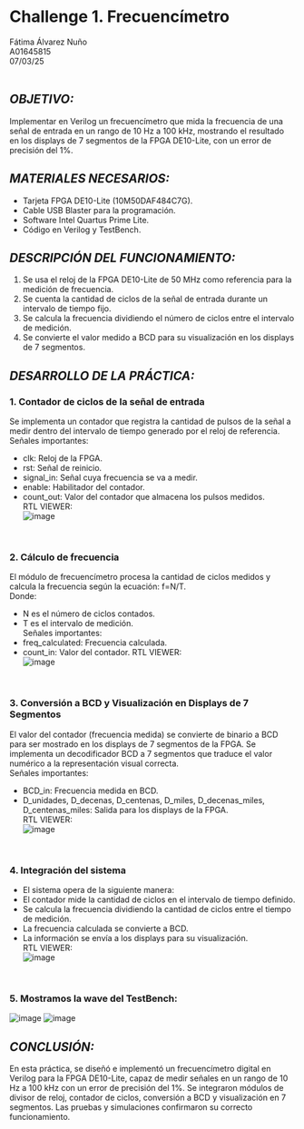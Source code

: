 # Challenge 1. Frecuencímetro
Fátima Álvarez Nuño <br/>
A01645815 <br/>
07/03/25 <br/>
<br/>

## *OBJETIVO:* <br/>
Implementar en Verilog un frecuencímetro que mida la frecuencia de una señal de entrada en un rango de 10 Hz a 100 kHz, mostrando el resultado en los displays de 7 segmentos de la FPGA DE10-Lite, con un error de precisión del 1%. <br/>

## *MATERIALES NECESARIOS:* <br/>
* Tarjeta FPGA DE10-Lite (10M50DAF484C7G). <br/>
* Cable USB Blaster para la programación. <br/>
* Software Intel Quartus Prime Lite. <br/>
* Código en Verilog y TestBench. <br/>

## *DESCRIPCIÓN DEL FUNCIONAMIENTO:* <br/>
1. Se usa el reloj de la FPGA DE10-Lite de 50 MHz como referencia para la medición de frecuencia. <br/>
2. Se cuenta la cantidad de ciclos de la señal de entrada durante un intervalo de tiempo fijo. <br/>
3. Se calcula la frecuencia dividiendo el número de ciclos entre el intervalo de medición. <br/>
4. Se convierte el valor medido a BCD para su visualización en los displays de 7 segmentos. <br/>

## *DESARROLLO DE LA PRÁCTICA:* <br/>
### 1. Contador de ciclos de la señal de entrada
Se implementa un contador que registra la cantidad de pulsos de la señal a medir dentro del intervalo de tiempo generado por el reloj de referencia.
Señales importantes:
- clk: Reloj de la FPGA.
- rst: Señal de reinicio.
- signal_in: Señal cuya frecuencia se va a medir.
- enable: Habilitador del contador.
- count_out: Valor del contador que almacena los pulsos medidos.<br/>
RTL VIEWER: <br/>
![image](https://github.com/user-attachments/assets/167872d8-bb3c-478b-bd10-1dd0cfaf50e7)
 <br/>

###  2. Cálculo de frecuencia <br/>
El módulo de frecuencímetro procesa la cantidad de ciclos medidos y calcula la frecuencia según la ecuación: f=N/T. <br/>
Donde: <br/>
- N es el número de ciclos contados. <br/>
- T es el intervalo de medición. <br/>
Señales importantes: <br/>
- freq_calculated: Frecuencia calculada.
- count_in: Valor del contador.
RTL VIEWER: <br/>
![image](https://github.com/user-attachments/assets/330171ce-d5b0-47fe-b84a-585671dfca0c)
 <br/>

### 3. Conversión a BCD y Visualización en Displays de 7 Segmentos <br/>
El valor del contador (frecuencia medida) se convierte de binario a BCD para ser mostrado en los displays de 7 segmentos de la FPGA. Se implementa un decodificador BCD a 7 segmentos que traduce el valor numérico a la representación visual correcta. <br/>
Señales importantes: <br/>
* BCD_in: Frecuencia medida en BCD.
* D_unidades, D_decenas, D_centenas, D_miles, D_decenas_miles, D_centenas_miles: Salida para los displays de la FPGA. <br/>
RTL VIEWER: <br/>
![image](https://github.com/user-attachments/assets/70d7c77b-a429-4b62-9e2f-72c4d0affe22)
 <br/>

### 4. Integración del sistema <br/>
* El sistema opera de la siguiente manera: <br/>
* El contador mide la cantidad de ciclos en el intervalo de tiempo definido. <br/>
* Se calcula la frecuencia dividiendo la cantidad de ciclos entre el tiempo de medición. <br/>
* La frecuencia calculada se convierte a BCD. <br/>
* La información se envía a los displays para su visualización. <br/>
RTL VIEWER: <br/>
![image](https://github.com/user-attachments/assets/4c916b62-03d4-482b-a4a7-aec1caa08be9)
<br/>

### 5. Mostramos la wave del TestBench: <br/>
![image](https://github.com/user-attachments/assets/9a8ac560-17da-4147-a36b-b1593b275bea)
![image](https://github.com/user-attachments/assets/ec94584e-1cfb-453a-94a4-5260c01fe2d0)
 <br/>

## *CONCLUSIÓN:* <br/>
En esta práctica, se diseñó e implementó un frecuencímetro digital en Verilog para la FPGA DE10-Lite, capaz de medir señales en un rango de 10 Hz a 100 kHz con un error de precisión del 1%. Se integraron módulos de divisor de reloj, contador de ciclos, conversión a BCD y visualización en 7 segmentos. Las pruebas y simulaciones confirmaron su correcto funcionamiento.
